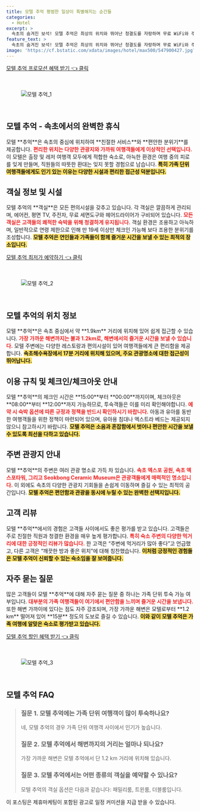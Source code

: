 ```yaml
---
title: 모텔 추억 평범한 일상이 특별해지는 순간들
categories:
  - Hotel
excerpt: >
  속초의 숨겨진 보석! 모텔 추억은 최상의 위치와 뛰어난 청결도를 자랑하며 무료 WiFi와 주차가 제공됩니다. 가족 여행객들에게 완벽한 선택 이제 예약하고 특별한 추억을 만들어보세요!
feature_text: >
  속초의 숨겨진 보석! 모텔 추억은 최상의 위치와 뛰어난 청결도를 자랑하며 무료 WiFi와 주차가 제공됩니다. 가족 여행객들에게 완벽한 선택 이제 예약하고 특별한 추억을 만들어보세요!
image: 'https://cf.bstatic.com/xdata/images/hotel/max500/547900427.jpg?k=a823024d048b9c476ed23e2e884eee96fb65252d85146a859baedb6fa29d5835&o=&hp=1'
---
```


<p><a class="modoo-button" href="https://tinyurl.com/2y89bntj" rel="nofollow noopener">모텔 추억 프로모션 혜택 받기 👈 클릭</a></p><br/>
<figure class="image"><img alt="모텔 추억_1" src="https://cf.bstatic.com/xdata/images/hotel/max1024x768/547900398.jpg?k=43c4742d9f51227c92868db0b5d8bc0992a3c29961b9410c2b6dcee266dff0f6&amp;o=&amp;hp=1"/></figure><br/>

<h2 id="모텔_추억_소개">모텔 추억 - 속초에서의 완벽한 휴식</h2>
<p>모텔 **추억**은 속초의 중심에 위치하여 **친절한 서비스**와 **편안한 분위기**를 제공합니다. <b><span style="color: #ee2323;">편리한 위치는 다양한 관광지와 가까워 여행객들에게 이상적인 선택입니다.</span></b> 이 모텔은 출장 및 레저 여행객 모두에게 적합한 숙소로, 아늑한 환경은 여행 중의 피로를 잊게 만들며, 직원들의 따뜻한 환대는 잊지 못할 경험으로 남습니다. <b><span style="background-color: #ffe066;">특히 가족 단위 여행객들에게도 인기 있는 이유는 다양한 시설과 편리한 접근성 덕분입니다.</span></b></p>
<h2 id="객실_시설_정보">객실 정보 및 시설</h2>
<p>모텔 추억의 **객실**은 모든 편의시설을 갖추고 있습니다. 각 객실은 깔끔하게 관리되며, 에어컨, 평면 TV, 주전자, 무료 세면도구와 헤어드라이어가 구비되어 있습니다. <b><span style="color: #ee2323;">모든 객실은 고객들의 쾌적한 숙박을 위해 청결하게 유지됩니다.</span></b> 객실 환경은 조용하고 아늑하며, 일반적으로 연령 제한으로 인해 만 19세 이상만 체크인 가능해 보다 조용한 분위기를 조성합니다. <b><span style="background-color: #ffe066;">모텔 추억은 연인들과 가족들이 함께 즐거운 시간을 보낼 수 있는 최적의 장소입니다.</span></b></p>
<p><a class="modoo-button" href="https://tinyurl.com/2y89bntj" rel="nofollow noopener">모텔 추억 최저가 예약하기 👈 클릭</a></p><br/>
<figure class="image"><img alt="모텔 추억_2" src="https://cf.bstatic.com/xdata/images/hotel/max500/547900427.jpg?k=a823024d048b9c476ed23e2e884eee96fb65252d85146a859baedb6fa29d5835&amp;o=&amp;hp=1"/></figure><br/>
<h2 id="위치_정보">모텔 추억의 위치 정보</h2>
<p>모텔 **추억**은 속초 중심에서 약 **1.9km** 거리에 위치해 있어 쉽게 접근할 수 있습니다. <b><span style="color: #ee2323;">가장 가까운 해변까지는 불과 1.2km로, 해변에서의 즐거운 시간을 보낼 수 있습니다.</span></b> 모텔 주변에는 다양한 레스토랑과 편의시설이 있어 여행객들에게 큰 편리함을 제공합니다. <b><span style="background-color: #ffe066;">속초해수욕장에서 17분 거리에 위치해 있으며, 주요 관광명소에 대한 접근성이 뛰어납니다.</span></b></p>
<h2 id="이용_규칙">이용 규칙 및 체크인/체크아웃 안내</h2>
<p>모텔 **추억**의 체크인 시간은 **15:00**부터 **00:00**까지이며, 체크아웃은 **08:00**부터 **12:00**까지 가능하므로, 투숙객들은 이를 미리 확인해야합니다. <b><span style="color: #ee2323;">예약 시 숙박 옵션에 따른 규정과 정책을 반드시 확인하시기 바랍니다.</span></b> 아동과 유아를 동반한 여행객들을 위한 정책이 마련되어 있으며, 유아용 침대나 엑스트라 베드는 제공되지 않으니 참고하시기 바랍니다. <b><span style="background-color: #ffe066;">모텔 추억은 소음과 혼잡함에서 벗어나 편안한 시간을 보낼 수 있도록 최선을 다하고 있습니다.</span></b></p>
<h2 id="주변_관광지">주변 관광지 안내</h2>
<p>모텔 **추억**의 주변은 여러 관광 명소로 가득 차 있습니다. <b><span style="color: #ee2323;">속초 엑스포 공원, 속초 엑스포타워, 그리고 Seokbong Ceramic Museum은 관광객들에게 매력적인 명소입니다.</span></b> 이 외에도 속초의 다양한 관광지 기회들을 손쉽게 이동하며 즐길 수 있는 최적의 공간입니다. <b><span style="background-color: #ffe066;">모텔 추억은 편안함과 관광을 동시에 누릴 수 있는 완벽한 선택지입니다.</span></b></p>
<h2 id="고객_리뷰">고객 리뷰</h2>
<p>모텔 **추억**에서의 경험은 고객들 사이에서도 좋은 평가를 받고 있습니다. 고객들은 주로 친절한 직원과 청결한 환경을 매우 높게 평가합니다. <b><span style="color: #ee2323;">특히 숙소 주변의 다양한 먹거리에 대한 긍정적인 리뷰가 많습니다.</span></b> 한 고객은 “주변에 먹거리가 많아 좋다”고 언급했고, 다른 고객은 “깨끗한 방과 좋은 위치”에 대해 칭찬했습니다. <b><span style="background-color: #ffe066;">이처럼 긍정적인 경험들은 모텔 추억이 신뢰할 수 있는 숙소임을 잘 보여줍니다.</span></b></p>
<h2 id="자주_묻는_질문">자주 묻는 질문</h2>
<p>많은 고객들이 모텔 **추억**에 대해 자주 묻는 질문 중 하나는 가족 단위 투숙 가능 여부입니다. <b><span style="color: #ee2323;">대부분의 가족 여행객들이 여기에서 편안함을 느끼며 즐거운 시간을 보냅니다.</span></b> 또한 해변 가까이에 있다는 점도 자주 강조되며, 가장 가까운 해변은 모텔로부터 **1.2 km** 떨어져 있어 **15분** 정도의 도보로 즐길 수 있습니다. <b><span style="background-color: #ffe066;">이와 같이 모텔 추억은 가족 여행에 알맞은 숙소로 평가받고 있습니다.</span></b></p>

<p><a class="modoo-button" href="https://tinyurl.com/2y89bntj" rel="nofollow noopener">모텔 추억 할인 혜택 받기 👈 클릭</a></p><br>

<figure class="image"><img src="https://cf.bstatic.com/xdata/images/hotel/max500/547900436.jpg?k=273bfcb7ead9f90e6375cdf4c4ed2e00d8819deec82df9927ad9c0f3e291f98d&o=&hp=1" alt="모텔 추억_3"></figure><br>
<h2 id="모텔 추억_FAQ">모텔 추억 FAQ</h2>
<div itemscope="" itemtype="https://schema.org/FAQPage"> 
<blockquote> 
<div itemscope="" itemprop="mainEntity" itemtype="https://schema.org/Question"> 
<h3 id="질문_1" itemprop="name">질문 1. 모텔 추억에는 가족 단위 여행객이 많이 투숙하나요?</h3> 
<div itemscope="" itemprop="acceptedAnswer" itemtype="https://schema.org/Answer"> 
<span itemprop="text"> 
<p>네, 모텔 추억의 경우 가족 단위 여행객 사이에서 인기가 높습니다.</p> 
</span> 
</div> 
</div> 

<div itemscope="" itemprop="mainEntity" itemtype="https://schema.org/Question"> 
<h3 id="질문_2" itemprop="name">질문 2. 모텔 추억에서 해변까지의 거리는 얼마나 되나요?</h3> 
<div itemscope="" itemprop="acceptedAnswer" itemtype="https://schema.org/Answer"> 
<span itemprop="text"> 
<p>가장 가까운 해변은 모텔 추억에서 단 1.2 km 거리에 위치해 있습니다.</p> 
</span> 
</div> 
</div> 

<div itemscope="" itemprop="mainEntity" itemtype="https://schema.org/Question"> 
<h3 id="질문_3" itemprop="name">질문 3. 모텔 추억에서는 어떤 종류의 객실을 예약할 수 있나요?</h3> 
<div itemscope="" itemprop="acceptedAnswer" itemtype="https://schema.org/Answer"> 
<span itemprop="text"> 
<p>모텔 추억의 객실 옵션은 다음과 같습니다: 패밀리룸, 트윈룸, 더블룸입니다.</p> 
</span> 
</div> 
</div> 
</blockquote> 
</div><p>이 포스팅은 제휴마케팅이 포함된 광고로 일정 커미션을 지급 받을 수 있습니다.</p>

